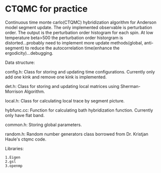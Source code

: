 # CTQMC for practice
Continuous time monte carlo(CTQMC) hybridization algorithm for Anderson model segment update. The only implemented observable is perturbation order. The output is the perturbation order histogram for each spin. At low temperature beta>500 the perturbation order historgram is distorted...probably need to implement more update methods(global, anti-segment) to reduce the autocorrelation time(enhance the ergodicity)...debugging. 

Data structure:

config.h: Class for storing and updating time configurations. Currently only add one kink and remove one kink is implemented.

det.h: Class for storing and updating local matrices using Sherman-Morrison Algorithm.

local.h: Class for calculating local trace by segment picture.

hybfunc.cc: Function for calculating bath hybridization function. Currently only have flat band.

common.h: Storing global parameters.

random.h: Random number generators class borrowed from Dr. Kristjan Haule's ctqmc code.

Libraries:

    1.Eigen
    2.gsl
    3.openmp

